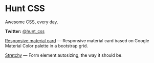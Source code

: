 # Hunt CSS
Awesome CSS, every day.

**Twitter:** [@hunt_css](https://twitter.com/hunt_css)

[Responsive material card](https://github.com/marlenesco/material-cards)
— Responsive material card based on Google Material Color palette in a bootstrap grid.

[Stretchy](http://leaverou.github.io/stretchy/)
— Form element autosizing, the way it should be.
